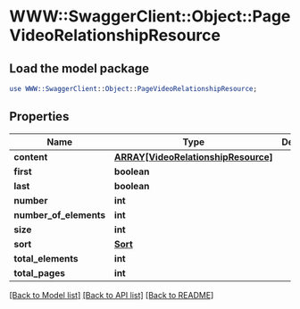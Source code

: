 # WWW::SwaggerClient::Object::PageVideoRelationshipResource

## Load the model package
```perl
use WWW::SwaggerClient::Object::PageVideoRelationshipResource;
```

## Properties
Name | Type | Description | Notes
------------ | ------------- | ------------- | -------------
**content** | [**ARRAY[VideoRelationshipResource]**](VideoRelationshipResource.md) |  | [optional] 
**first** | **boolean** |  | [optional] 
**last** | **boolean** |  | [optional] 
**number** | **int** |  | [optional] 
**number_of_elements** | **int** |  | [optional] 
**size** | **int** |  | [optional] 
**sort** | [**Sort**](Sort.md) |  | [optional] 
**total_elements** | **int** |  | [optional] 
**total_pages** | **int** |  | [optional] 

[[Back to Model list]](../README.md#documentation-for-models) [[Back to API list]](../README.md#documentation-for-api-endpoints) [[Back to README]](../README.md)



